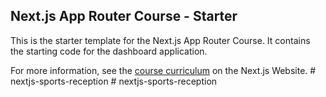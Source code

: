 ## Next.js App Router Course - Starter

This is the starter template for the Next.js App Router Course. It contains the starting code for the dashboard application.

For more information, see the [course curriculum](https://nextjs.org/learn) on the Next.js Website.
#   n e x t j s - s p o r t s - r e c e p t i o n  
 #   n e x t j s - s p o r t s - r e c e p t i o n  
 